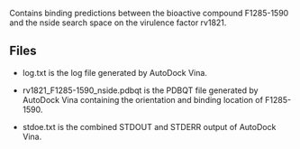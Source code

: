 Contains binding predictions between the bioactive compound F1285-1590 and the nside search space on the virulence factor rv1821.

## Files

- log.txt is the log file generated by AutoDock Vina.

- rv1821_F1285-1590_nside.pdbqt is the PDBQT file generated by AutoDock Vina containing the orientation and binding location of F1285-1590.

- stdoe.txt is the combined STDOUT and STDERR output of AutoDock Vina.

